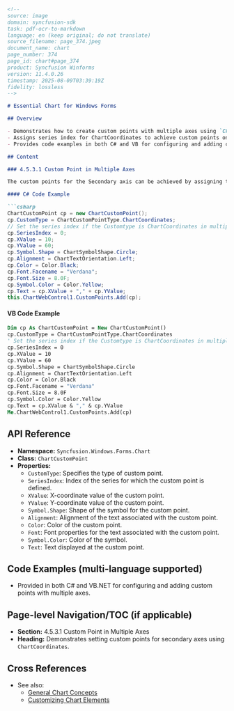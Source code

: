 ```markdown
<!--
source: image
domain: syncfusion-sdk
task: pdf-ocr-to-markdown
language: en (keep original; do not translate)
source_filename: page_374.jpeg
document_name: chart
page_number: 374
page_id: chart#page_374
product: Syncfusion Winforms
version: 11.4.0.26
timestamp: 2025-08-09T03:39:19Z
fidelity: lossless
-->

# Essential Chart for Windows Forms

## Overview

- Demonstrates how to create custom points with multiple axes using `ChartCustomPointType.ChartCoordinates`.
- Assigns series index for ChartCoordinates to achieve custom points on the Secondary axis.
- Provides code examples in both C# and VB for configuring and adding custom points.

## Content

### 4.5.3.1 Custom Point in Multiple Axes

The custom points for the Secondary axis can be achieved by assigning the Series Index for the `ChartCoordinates` type. The following code snippet illustrates this:

#### C# Code Example

```csharp
ChartCustomPoint cp = new ChartCustomPoint();
cp.CustomType = ChartCustomPointType.ChartCoordinates;
// Set the series index if the Customtype is ChartCoordinates in multiple axis
cp.SeriesIndex = 0;
cp.XValue = 10;
cp.YValue = 60;
cp.Symbol.Shape = ChartSymbolShape.Circle;
cp.Alignment = ChartTextOrientation.Left;
cp.Color = Color.Black;
cp.Font.Facename = "Verdana";
cp.Font.Size = 8.0F;
cp.Symbol.Color = Color.Yellow;
cp.Text = cp.XValue + "," + cp.YValue;
this.ChartWebControl1.CustomPoints.Add(cp);
```

#### VB Code Example

```vb
Dim cp As ChartCustomPoint = New ChartCustomPoint()
cp.CustomType = ChartCustomPointType.ChartCoordinates
' Set the series index if the Customtype is ChartCoordinates in multiple axis
cp.SeriesIndex = 0
cp.XValue = 10
cp.YValue = 60
cp.Symbol.Shape = ChartSymbolShape.Circle
cp.Alignment = ChartTextOrientation.Left
cp.Color = Color.Black
cp.Font.Facename = "Verdana"
cp.Font.Size = 8.0F
cp.Symbol.Color = Color.Yellow
cp.Text = cp.XValue & "," & cp.YValue
Me.ChartWebControl1.CustomPoints.Add(cp)
```

## API Reference

- **Namespace:** `Syncfusion.Windows.Forms.Chart`
- **Class:** `ChartCustomPoint`
- **Properties:**
  - `CustomType`: Specifies the type of custom point.
  - `SeriesIndex`: Index of the series for which the custom point is defined.
  - `XValue`: X-coordinate value of the custom point.
  - `YValue`: Y-coordinate value of the custom point.
  - `Symbol.Shape`: Shape of the symbol for the custom point.
  - `Alignment`: Alignment of the text associated with the custom point.
  - `Color`: Color of the custom point.
  - `Font`: Font properties for the text associated with the custom point.
  - `Symbol.Color`: Color of the symbol.
  - `Text`: Text displayed at the custom point.

## Code Examples (multi-language supported)
- Provided in both C# and VB.NET for configuring and adding custom points with multiple axes.

## Page-level Navigation/TOC (if applicable)
- **Section:** 4.5.3.1 Custom Point in Multiple Axes
- **Heading:** Demonstrates setting custom points for secondary axes using `ChartCoordinates`.

## Cross References
- See also:
  - [General Chart Concepts](#general-chart-concepts)
  - [Customizing Chart Elements](#customizing-chart-elements)

<!-- tags: [chart, custom points, multiple axes, windows forms, secondary axis, chart-web-control] keywords: [ChartCustomPoint, SeriesIndex, ChartCoordinates, XValue, YValue, ChartSymbolShape, ChartTextOrientation, Color, Font, Symbol, Text] -->
```